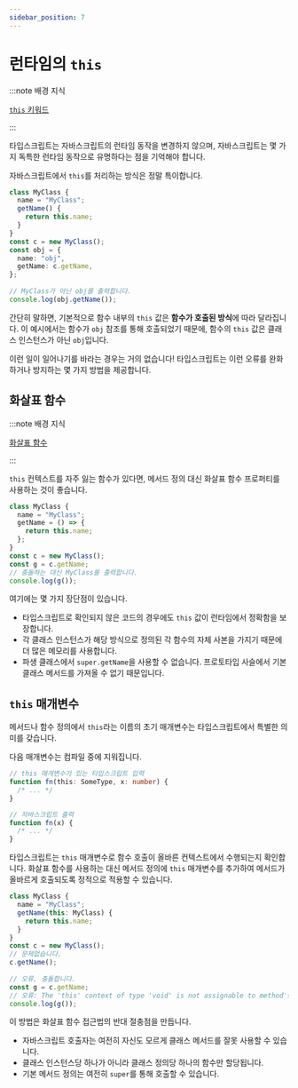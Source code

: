 ```yaml
---
sidebar_position: 7
---
```


# 런타임의 `this`

:::note 배경 지식

[`this` 키워드](https://developer.mozilla.org/ko/docs/Web/JavaScript/Reference/Operators/this)

:::

타입스크립트는 자바스크립트의 런타임 동작을 변경하지 않으며, 자바스크립트는 몇 가지 독특한 런타임 동작으로 유명하다는 점을 기억해야 합니다.

자바스크립트에서 `this`를 처리하는 방식은 정말 특이합니다.

```ts
class MyClass {
  name = "MyClass";
  getName() {
    return this.name;
  }
}
const c = new MyClass();
const obj = {
  name: "obj",
  getName: c.getName,
};
 
// MyClass가 아닌 obj를 출력합니다.
console.log(obj.getName());
```

간단히 말하면, 기본적으로 함수 내부의 `this` 값은 **함수가 호출된 방식**에 따라 달라집니다. 이 예시에서는 함수가 `obj` 참조를 통해 호출되었기 때문에, 함수의 `this` 값은 클래스 인스턴스가 아닌 `obj`입니다.

이런 일이 일어나기를 바라는 경우는 거의 없습니다! 타입스크립트는 이런 오류를 완화하거나 방지하는 몇 가지 방법을 제공합니다.

## 화살표 함수

:::note 배경 지식

[화살표 함수](https://developer.mozilla.org/en-US/docs/Web/JavaScript/Reference/Functions/Arrow_functions)

:::

`this` 컨텍스트를 자주 잃는 함수가 있다면, 메서드 정의 대신 화살표 함수 프로퍼티를 사용하는 것이 좋습니다.

```ts
class MyClass {
  name = "MyClass";
  getName = () => {
    return this.name;
  };
}
const c = new MyClass();
const g = c.getName;
// 충돌하는 대신 MyClass를 출력합니다.
console.log(g());
```

여기에는 몇 가지 장단점이 있습니다.

- 타입스크립트로 확인되지 않은 코드의 경우에도 `this` 값이 런타임에서 정확함을 보장합니다.
- 각 클래스 인스턴스가 해당 방식으로 정의된 각 함수의 자체 사본을 가지기 때문에 더 많은 메모리를 사용합니다.
- 파생 클래스에서 `super.getName`을 사용할 수 없습니다. 프로토타입 사슬에서 기본 클래스 메서드를 가져올 수 없기 때문입니다.

## `this` 매개변수

메서드나 함수 정의에서 `this`라는 이름의 초기 매개변수는 타입스크립트에서 특별한 의미를 갖습니다.

다음 매개변수는 컴파일 중에 지워집니다.

```ts
// this 매개변수가 있는 타입스크립트 입력
function fn(this: SomeType, x: number) {
  /* ... */
}
```

```js
// 자바스크립트 출력
function fn(x) {
  /* ... */
}
```

타입스크립트는 `this` 매개변수로 함수 호출이 올바른 컨텍스트에서 수행되는지 확인합니다. 화살표 함수를 사용하는 대신 메서드 정의에 `this` 매개변수를 추가하여 메서드가 올바르게 호출되도록 정적으로 적용할 수 있습니다.

```ts
class MyClass {
  name = "MyClass";
  getName(this: MyClass) {
    return this.name;
  }
}
const c = new MyClass();
// 문제없습니다.
c.getName();
 
// 오류, 충돌합니다.
const g = c.getName;
// 오류: The 'this' context of type 'void' is not assignable to method's 'this' of type 'MyClass'.
console.log(g());
```

이 방법은 화살표 함수 접근법의 반대 절충점을 만듭니다.

- 자바스크립트 호출자는 여전히 자신도 모르게 클래스 메서드를 잘못 사용할 수 있습니다.
- 클래스 인스턴스당 하나가 아니라 클래스 정의당 하나의 함수만 할당됩니다.
- 기본 메서드 정의는 여전히 `super`를 통해 호출할 수 있습니다.
